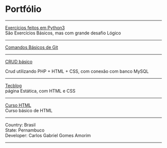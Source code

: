 # Portfólio

<hr>

[Exercícios feitos em Python3](https://github.com/GabrielCarlosG/.py)<br>
São Exercícios Básicos, mas com grande desafio Lógico
<br>
<hr>

[Comandos Básicos de Git](https://github.com/GabrielCarlosG/git_basic)<br>
<hr>

[CRUD básico](https://github.com/GabrielCarlosG/Cadastro)<br>

Crud utilizando PHP + HTML + CSS, com conexão com banco MySQL <br><hr>

[Tecblog](https://github.com/GabrielCarlosG/TecBlog) <br>
página Estática, com HTML e CSS <br><hr>

[Curso HTML](https://github.com/GabrielCarlosG/Curso-HTML) <br>
Curso básico de HTML<br><hr>

Country: Brasil<br>
State: Pernambuco<br>
Developer: Carlos Gabriel Gomes Amorim<br>
<hr>
